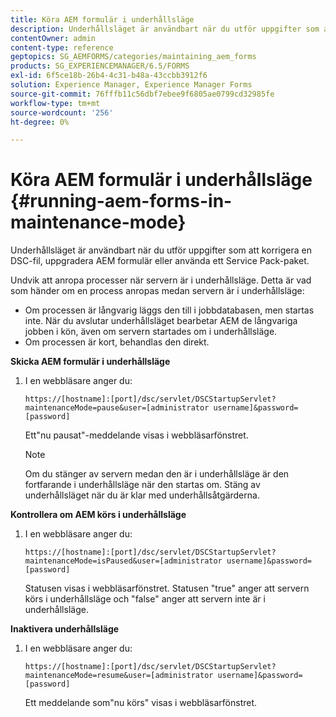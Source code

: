 ```yaml
---
title: Köra AEM formulär i underhållsläge
description: Underhållsläget är användbart när du utför uppgifter som att korrigera en DSC-fil, uppgradera AEM formulär eller använda ett Service Pack-paket. Läs mer om hur du kör AEM formulär i underhållsläge.
contentOwner: admin
content-type: reference
geptopics: SG_AEMFORMS/categories/maintaining_aem_forms
products: SG_EXPERIENCEMANAGER/6.5/FORMS
exl-id: 6f5ce18b-26b4-4c31-b48a-43ccbb3912f6
solution: Experience Manager, Experience Manager Forms
source-git-commit: 76fffb11c56dbf7ebee9f6805ae0799cd32985fe
workflow-type: tm+mt
source-wordcount: '256'
ht-degree: 0%

---
```


# Köra AEM formulär i underhållsläge {#running-aem-forms-in-maintenance-mode}

Underhållsläget är användbart när du utför uppgifter som att korrigera en DSC-fil, uppgradera AEM formulär eller använda ett Service Pack-paket.

Undvik att anropa processer när servern är i underhållsläge. Detta är vad som händer om en process anropas medan servern är i underhållsläge:

* Om processen är långvarig läggs den till i jobbdatabasen, men startas inte. När du avslutar underhållsläget bearbetar AEM de långvariga jobben i kön, även om servern startades om i underhållsläge.
* Om processen är kort, behandlas den direkt.

**Skicka AEM formulär i underhållsläge**

1. I en webbläsare anger du:

   `https://[hostname]:[port]/dsc/servlet/DSCStartupServlet?maintenanceMode=pause&user=[administrator username]&password=[password]`

   Ett&quot;nu pausat&quot;-meddelande visas i webbläsarfönstret.

   >[!NOTE]
   >
   >Om du stänger av servern medan den är i underhållsläge är den fortfarande i underhållsläge när den startas om. Stäng av underhållsläget när du är klar med underhållsåtgärderna.

**Kontrollera om AEM körs i underhållsläge**

1. I en webbläsare anger du:

   `https://[hostname]:[port]/dsc/servlet/DSCStartupServlet?maintenanceMode=isPaused&user=[administrator username]&password=[password]`

   Statusen visas i webbläsarfönstret. Statusen &quot;true&quot; anger att servern körs i underhållsläge och &quot;false&quot; anger att servern inte är i underhållsläge.

**Inaktivera underhållsläge**

1. I en webbläsare anger du:

   `https://[hostname]:[port]/dsc/servlet/DSCStartupServlet?maintenanceMode=resume&user=[administrator username]&password=[password]`

   Ett meddelande som&quot;nu körs&quot; visas i webbläsarfönstret.
